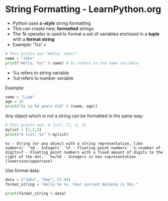 # String Formatting - LearnPython.org

* Python uses ***c-style*** string formatting
* This can create new, **formatted** strings
* The ***%*** operator is used to format a set of variables enclosed in a **tuple** with a **format string**
* Example: '%s' = 

```python
# This prints out "Hello, John!"
name = "John"
print("Hello, %s!" % name) # %s refers to the name variable
```

* %s refers to string variable
* %d refers to number variable

Example:

```python
name = "Liam"
age = 16
print("%s is %d years old" % (name, age))
```

Any object which is not a string can be formatted in the same way:

```python
# This prints out: A list: [1, 2, 3]
mylist = [1,2,3]
print("A list: %s" % mylist)
```

```
%s - String (or any object with a string representation, like numbers)` `%d - Integers` `%f - Floating point numbers` `%.<number of digits>f - Floating point numbers with a fixed amount of digits to the right of the dot.` `%x/%X - Integers in hex representation (lowercase/uppercase)
```



Use format data:

```python
data = ("John", "Doe", 53.44)
format_string = "Hello %s %s. Your current balance is $%s."

print(format_string % data)
```

